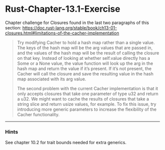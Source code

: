 # Rust-Chapter-13.1-Exercise
Chapter challenge for Closures found in the last two paragraphs of this section: https://doc.rust-lang.org/stable/book/ch13-01-closures.html#limitations-of-the-cacher-implementation

>Try modifying Cacher to hold a hash map rather than a single value. The keys of the hash map will be the arg values that are passed in, and the values of the hash map will be the result of calling the closure on that key. Instead of looking at whether self.value directly has a Some or a None value, the value function will look up the arg in the hash map and return the value if it’s present. If it’s not present, the Cacher will call the closure and save the resulting value in the hash map associated with its arg value.
>
>The second problem with the current Cacher implementation is that it only accepts closures that take one parameter of type u32 and return a u32. We might want to cache the results of closures that take a string slice and return usize values, for example. To fix this issue, try introducing more generic parameters to increase the flexibility of the Cacher functionality.

---
### Hints
See chapter 10.2 for trait bounds needed for extra generics.
